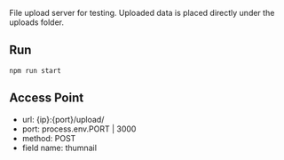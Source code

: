 File upload server for testing.
Uploaded data is placed directly under the uploads folder.

## Run
```
npm run start
```

## Access Point
- url: {ip}:{port}/upload/
- port: process.env.PORT | 3000
- method: POST
- field name: thumnail